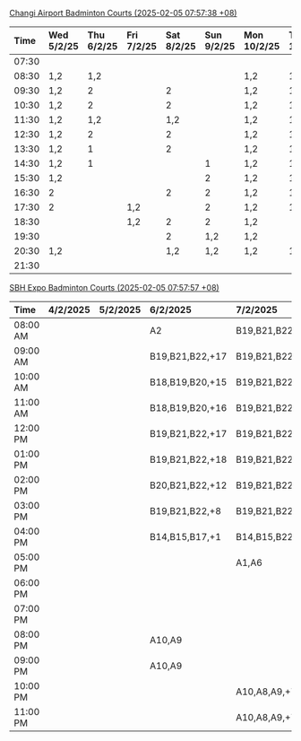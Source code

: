 [Changi Airport Badminton Courts (2025-02-05 07:57:38 +08)](https://www.carc.org.sg/FacilityBooking.aspx)

| Time   | Wed 5/2/25   | Thu 6/2/25   | Fri 7/2/25   | Sat 8/2/25   | Sun 9/2/25   | Mon 10/2/25   | Tue 11/2/25   |
|:-------|:-------------|:-------------|:-------------|:-------------|:-------------|:--------------|:--------------|
| 07:30  |              |              |              |              |              |               |               |
| 08:30  | 1,2          | 1,2          |              |              |              | 1,2           | 1,2           |
| 09:30  | 1,2          | 2            |              | 2            |              | 1,2           | 1,2           |
| 10:30  | 1,2          | 2            |              | 2            |              | 1,2           | 1,2           |
| 11:30  | 1,2          | 1,2          |              | 1,2          |              | 1,2           | 1,2           |
| 12:30  | 1,2          | 2            |              | 2            |              | 1,2           | 1,2           |
| 13:30  | 1,2          | 1            |              | 2            |              | 1,2           | 1,2           |
| 14:30  | 1,2          | 1            |              |              | 1            | 1,2           | 1,2           |
| 15:30  | 1,2          |              |              |              | 2            | 1,2           | 1,2           |
| 16:30  | 2            |              |              | 2            | 2            | 1,2           | 1,2           |
| 17:30  | 2            |              | 1,2          |              | 2            | 1,2           | 1,2           |
| 18:30  |              |              | 1,2          | 2            | 2            | 1,2           |               |
| 19:30  |              |              |              | 2            | 1,2          | 1,2           |               |
| 20:30  | 1,2          |              |              | 1,2          | 1,2          | 1,2           | 1,2           |
| 21:30  |              |              |              |              |              |               |               |

[SBH Expo Badminton Courts (2025-02-05 07:57:57 +08)](https://singaporebadmintonhall.getomnify.com/widgets/O3MRKGBH359GA55KHMG1RD)

| Time     | 4/2/2025   | 5/2/2025   | 6/2/2025        | 7/2/2025        | 8/2/2025        | 9/2/2025        | 10/2/2025       |
|:---------|:-----------|:-----------|:----------------|:----------------|:----------------|:----------------|:----------------|
| 08:00 AM |            |            | A2              | B19,B21,B22,+19 | B19,B21,B22,+14 | A7              | B19,B21,B22,+8  |
| 09:00 AM |            |            | B19,B21,B22,+17 | B19,B21,B22,+18 | B19,B21,B22,+15 |                 |                 |
| 10:00 AM |            |            | B18,B19,B20,+15 | B19,B21,B22,+16 | B17,B18,B19,+14 | A5              |                 |
| 11:00 AM |            |            | B18,B19,B20,+16 | B19,B21,B22,+16 | B16,B17,B18,+13 |                 |                 |
| 12:00 PM |            |            | B19,B21,B22,+17 | B19,B21,B22,+18 | B20,B21,B22,+17 | A3,A4,A6        |                 |
| 01:00 PM |            |            | B19,B21,B22,+18 | B19,B21,B22,+19 | B19,B20,B21,+18 |                 | A5,A7,A8,+4     |
| 02:00 PM |            |            | B20,B21,B22,+12 | B19,B21,B22,+16 | A10,A9,B21,+6   | B17             |                 |
| 03:00 PM |            |            | B19,B21,B22,+8  | B19,B21,B22,+12 | B18,B20,B21,+5  |                 |                 |
| 04:00 PM |            |            | B14,B15,B17,+1  | B14,B15,B22,+5  |                 |                 |                 |
| 05:00 PM |            |            |                 | A1,A6           | A1,A2           |                 |                 |
| 06:00 PM |            |            |                 |                 |                 |                 |                 |
| 07:00 PM |            |            |                 |                 |                 | B22             | A7,B15,B16,+3   |
| 08:00 PM |            |            | A10,A9          |                 |                 | A8              | B20,B21,B22,+15 |
| 09:00 PM |            |            | A10,A9          |                 | B21             | B11,B13,B15,+2  | B20,B21,B22,+17 |
| 10:00 PM |            |            |                 | A10,A8,A9,+7    | B18,B19,B20,+15 | B20,B21,B22,+17 | A10,A8,A9,+7    |
| 11:00 PM |            |            |                 | A10,A8,A9,+7    | B19,B20,B22,+16 | B20,B21,B22,+18 | A10,A8,A9,+7    |
